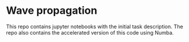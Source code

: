 # Wave propagation

This repo contains jupyter notebooks with the initial task description. The repo also contains the accelerated version of this code using Numba.
